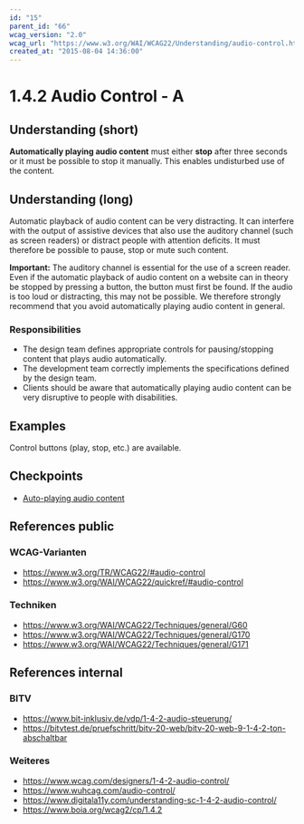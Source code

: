```yaml
---
id: "15"
parent_id: "66"
wcag_version: "2.0"
wcag_url: "https://www.w3.org/WAI/WCAG22/Understanding/audio-control.html"
created_at: "2015-08-04 14:36:00"
---
```


# 1.4.2 Audio Control - A

## Understanding (short)

**Automatically playing audio content** must either **stop** after three seconds or it must be possible to stop it manually. This enables undisturbed use of the content.

## Understanding (long)

Automatic playback of audio content can be very distracting. It can interfere with the output of assistive devices that also use the auditory channel (such as screen readers) or distract people with attention deficits. It must therefore be possible to pause, stop or mute such content.

**Important:** The auditory channel is essential for the use of a screen reader. Even if the automatic playback of audio content on a website can in theory be stopped by pressing a button, the button must first be found. If the audio is too loud or distracting, this may not be possible. We therefore strongly recommend that you avoid automatically playing audio content in general.

### Responsibilities

- The design team defines appropriate controls for pausing/stopping content that plays audio automatically.
- The development team correctly implements the specifications defined by the design team.
- Clients should be aware that automatically playing audio content can be very disruptive to people with disabilities.

## Examples

Control buttons (play, stop, etc.) are available.

## Checkpoints

- [Auto-playing audio content](auto-playing-audio-content)

## References public

### WCAG-Varianten
- <https://www.w3.org/TR/WCAG22/#audio-control>
- <https://www.w3.org/WAI/WCAG22/quickref/#audio-control>

### Techniken
- <https://www.w3.org/WAI/WCAG22/Techniques/general/G60>
- <https://www.w3.org/WAI/WCAG22/Techniques/general/G170>
- <https://www.w3.org/WAI/WCAG22/Techniques/general/G171>

## References internal

### BITV
- <https://www.bit-inklusiv.de/vdp/1-4-2-audio-steuerung/>
- <https://bitvtest.de/pruefschritt/bitv-20-web/bitv-20-web-9-1-4-2-ton-abschaltbar>

### Weiteres
- <https://www.wcag.com/designers/1-4-2-audio-control/>
- <https://www.wuhcag.com/audio-control/>
- <https://www.digitala11y.com/understanding-sc-1-4-2-audio-control/>
- <https://www.boia.org/wcag2/cp/1.4.2>